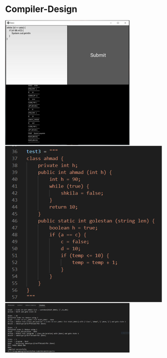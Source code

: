 # Compiler-Design

<img src="Picture/1.PNG" width="400" height="400">

<img src="Picture/2.PNG" margin=10px>

<img src="Picture/3.PNG" width="400">

